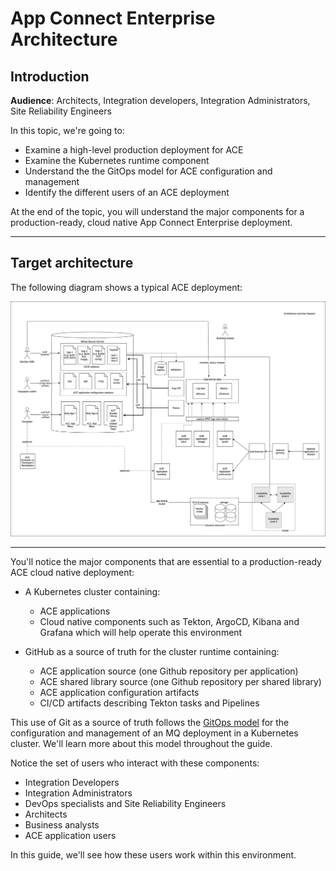 # App Connect Enterprise Architecture

<!--- cSpell:ignore qube cntk autoplay allowfullscreen -->

## Introduction

**Audience**: Architects, Integration developers, Integration Administrators, Site Reliability Engineers

In this topic, we're going to:

* Examine a high-level production deployment for ACE
* Examine the Kubernetes runtime component
* Understand the the GitOps model for ACE configuration and management
* Identify the different users of an ACE deployment

At the end of the topic, you will understand the major components for a production-ready, cloud native App Connect Enterprise deployment.

---

## Target architecture

The following diagram shows a typical ACE deployment:

![Architecture Overview](images/ace-arch.png)

---
You'll notice the major components that are essential to a production-ready ACE cloud native deployment:

* A Kubernetes cluster containing:
  * ACE applications
  * Cloud native components such as Tekton, ArgoCD, Kibana and Grafana which will help operate this environment


* GitHub as a source of truth for the cluster runtime containing:
  * ACE application source (one Github repository per application)
  * ACE shared library source (one Github repository per shared library)
  * ACE application configuration artifacts
  * CI/CD artifacts describing Tekton tasks and Pipelines

This use of Git as a source of truth follows the [GitOps model](https://www.openshift.com/blog/introduction-to-gitops-with-openshift) for the configuration and management of an MQ deployment in a Kubernetes cluster. We'll learn more about this model throughout the guide.

Notice the set of users who interact with these components:

* Integration Developers
* Integration Administrators
* DevOps specialists and Site Reliability Engineers
* Architects
* Business analysts
* ACE application users

In this guide, we'll see how these users work within this environment. 